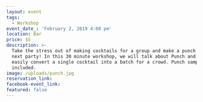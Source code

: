 ```yaml
---
layout: event
tags:
  - Workshop
event_date_: 'February 2, 2019 4:00 pm'
location: Bar
price: $5
description: >-
  Take the stress out of making cocktails for a group and make a punch for your
  next party! In this 30 minute workshop, we will talk about Punch and how to
  easily convert a single cocktail into a batch for a crowd. Punch samples are
  included.
image: /uploads/punch.jpg
reservation_link:
facebook-event_link:
featured: false
---
```



